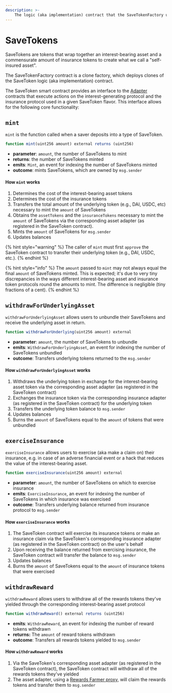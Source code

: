 ```yaml
---
description: >-
    The logic (aka implementation) contract that the SaveTokenFactory uses to generate new SaveTokens with new interest-bearing asset and insurance token pairings.
---
```


# SaveTokens

SaveTokens are tokens that wrap together an interest-bearing asset and a commensurate amount of insurance tokens to create what we call a "self-insured asset".

The SaveTokenFactory contract is a clone factory, which deploys clones of the SaveToken logic (aka implementation) contract.

The SaveToken smart contract provides an interface to the [Adapter](../adapters/README.md) contracts that execute actions on the interest-generating protocol and the insurance protocol used in a given SaveToken flavor. This interface allows for the following core functionality:

## `mint` <a id="90aa"></a>

`mint` is the function called when a saver deposits into a type of SaveToken.

```javascript
function mint(uint256 amount) external returns (uint256)
```

-   **parameter**: `amount`, the number of SaveTokens to mint
-   **returns**: the number of SaveTokens minted
-   **emits**: `Mint`, an event for indexing the number of SaveTokens minted
-   **outcome**: mints SaveTokens, which are owned by `msg.sender`

#### How **`mint`** works

1. Determines the cost of the interest-bearing asset tokens
2. Determines the cost of the insurance tokens
3. Transfers the total amount of the underlying token \(e.g., DAI, USDC, etc\) necessary to mint the `amount` of SaveTokens
4. Obtains the `assetTokens` and the `insuranceTokens` necessary to mint the `amount` of SaveTokens via the corresponding asset adapter \(as registered in the SaveToken contract\).
5. Mints the `amount` of SaveTokens for `msg.sender`
6. Updates balances

{% hint style="warning" %}
The caller of `mint` must first `approve` the SaveToken contract to transfer their underlying token \(e.g., DAI, USDC, etc.\). {% endhint %}

{% hint style="info" %}
The `amount` passed to `mint` may not always equal the final `amount` of SaveTokens minted. This is expected; it's due to very tiny discrepancies in the ways different interest-bearing asset and insurance token protocols round the amounts to mint. The difference is negligible \(tiny fractions of a cent\).
{% endhint %}

## **`withdrawForUnderlyingAsset`** <a id="eea4"></a>

`withdrawForUnderlyingAsset` allows users to unbundle their SaveTokens and receive the underlying asset in return.

```javascript
function withdrawForUnderlying(uint256 amount) external
```

-   **parameter**: `amount`, the number of SaveTokens to unbundle
-   **emits**: `WithdrawForUnderlyingAsset`, an event for indexing the number of SaveTokens unbundled
-   **outcome**: Transfers underlying tokens returned to the `msg.sender`

#### How `withdrawForUnderlyingAsset` works

1. Withdraws the underlying token in exchange for the interest-bearing asset token via the corresponding asset adapter \(as registered in the SaveToken contract\)
2. Exchanges the insurance token via the corresponding insurance adapter \(as registered in the SaveToken contract\) for the underlying token
3. Transfers the underlying token balance to `msg.sender`
4. Updates balances
5. Burns the `amount` of SaveTokens equal to the `amount` of tokens that were unbundled

## **`exerciseInsurance`** <a id="eea4"></a>

`exerciseInsurance` allows users to exercise (aka make a claim on) their insurance, e.g. in case of an adverse financial event or a hack that reduces the value of the interest-bearing asset.

```javascript
function exerciseInsurance(uint256 amount) external
```

-   **parameter**: `amount`, the number of SaveTokens on which to exercise insurance
-   **emits**: `ExerciseInsurance`, an event for indexing the number of SaveTokens in which insurance was exercised
-   **outcome**: Transfers underlying balance returned from insurance protocol to `msg.sender`

#### How `exerciseInsurance` works

1. The SaveToken contract will exercise its insurance tokens or make an insurance claim via the SaveToken's corresponding insurance adapter \(as registered in the SaveToken contract\) on the user's behalf
2. Upon receiving the balance returned from exercising insurance, the SaveToken contract will transfer the balance to `msg.sender`
3. Updates balances
4. Burns the `amount` of SaveTokens equal to the `amount` of insurance tokens that were exercised

## **`withdrawReward`** <a id="eea4"></a>

`withdrawReward` allows users to withdraw all of the rewards tokens they've yielded through the corresponding interest-bearing asset protocol

```javascript
function withdrawReward() external returns (uint256)
```

-   **emits**: `WithdrawReward`, an event for indexing the number of reward tokens withdrawn
-   **returns:** The `amount` of reward tokens withdrawn
-   **outcome**: Transfers all rewards tokens yielded to `msg.sender`

#### How `withdrawReward` works

1. Via the SaveToken's corresponding asset adapter \(as registered in the SaveToken contract\), the SaveToken contract will withdraw all of the rewards tokens they've yielded
2. The asset adapter, using a [Rewards Farmer proxy](../rewards-farmer.md), will claim the rewards tokens and transfer them to `msg.sender`
